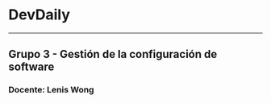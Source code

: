 # **DevDaily**

<HR/>

## Grupo 3 - Gestión de la configuración de software

### Docente: Lenis Wong

